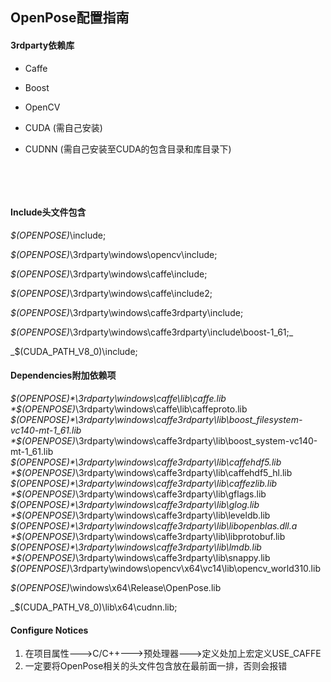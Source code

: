 ## OpenPose配置指南

#### 3rdparty依赖库

- Caffe

- Boost

- OpenCV

- CUDA (需自己安装)

- CUDNN (需自己安装至CUDA的包含目录和库目录下)

  ​

  ​

#### Include头文件包含

*$(OPENPOSE)*\include;

*$(OPENPOSE)*\3rdparty\windows\opencv\include;

*$(OPENPOSE)*\3rdparty\windows\caffe\include;

*$(OPENPOSE)*\3rdparty\windows\caffe\include2;

*$(OPENPOSE)*\3rdparty\windows\caffe3rdparty\include;

*$(OPENPOSE)*\3rdparty\windows\caffe3rdparty\include\boost-1_61;_

_$(CUDA_PATH_V8_0)\include;



#### Dependencies附加依赖项

*$(OPENPOSE)*\3rdparty\windows\caffe\lib\caffe.lib
*$(OPENPOSE)*\3rdparty\windows\caffe\lib\caffeproto.lib
*$(OPENPOSE)*\3rdparty\windows\caffe3rdparty\lib\boost_filesystem-vc140-mt-1_61.lib
*$(OPENPOSE)*\3rdparty\windows\caffe3rdparty\lib\boost_system-vc140-mt-1_61.lib
*$(OPENPOSE)*\3rdparty\windows\caffe3rdparty\lib\caffehdf5.lib
*$(OPENPOSE)*\3rdparty\windows\caffe3rdparty\lib\caffehdf5_hl.lib
*$(OPENPOSE)*\3rdparty\windows\caffe3rdparty\lib\caffezlib.lib
*$(OPENPOSE)*\3rdparty\windows\caffe3rdparty\lib\gflags.lib
*$(OPENPOSE)*\3rdparty\windows\caffe3rdparty\lib\glog.lib
*$(OPENPOSE)*\3rdparty\windows\caffe3rdparty\lib\leveldb.lib
*$(OPENPOSE)*\3rdparty\windows\caffe3rdparty\lib\libopenblas.dll.a
*$(OPENPOSE)*\3rdparty\windows\caffe3rdparty\lib\libprotobuf.lib
*$(OPENPOSE)*\3rdparty\windows\caffe3rdparty\lib\lmdb.lib
*$(OPENPOSE)*\3rdparty\windows\caffe3rdparty\lib\snappy.lib
*$(OPENPOSE)*\3rdparty\windows\opencv\x64\vc14\lib\opencv_world310.lib

*$(OPENPOSE)*\windows\x64\Release\OpenPose.lib

_$(CUDA_PATH_V8_0)\lib\x64\cudnn.lib;



#### Configure Notices

1. 在项目属性--->C/C++--->预处理器--->定义处加上宏定义USE_CAFFE
2. 一定要将OpenPose相关的头文件包含放在最前面一排，否则会报错



